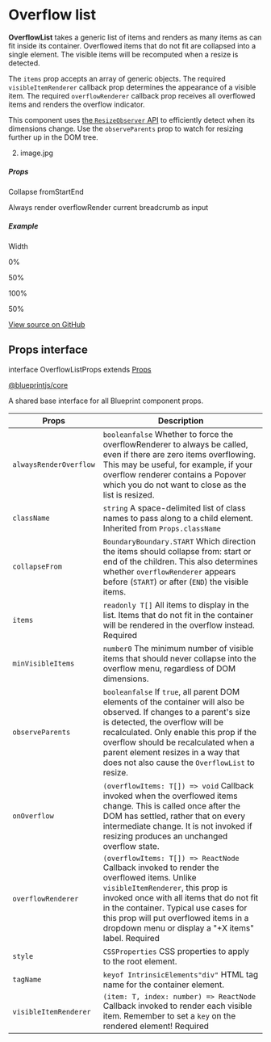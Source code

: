 # Overflow list

**OverflowList** takes a generic list of items and renders as many items as can fit inside its container. Overflowed
items that do not fit are collapsed into a single element. The visible items will be recomputed when a resize is
detected.

The `items` prop accepts an array of generic objects. The required `visibleItemRenderer` callback prop determines the
appearance of a visible item. The required `overflowRenderer` callback prop receives all overflowed items and renders
the overflow indicator.

This component uses [the `ResizeObserver` API](https://developer.mozilla.org/en-US/docs/Web/API/ResizeObserver) to efficiently detect when its dimensions change. Use
the `observeParents` prop to watch for resizing further up in the DOM tree.

2. image.jpg

##### Props

Collapse fromStartEnd

Always render overflowRender current breadcrumb as input

##### Example

Width

0%

50%

100%

50%

[View source on GitHub](https://github.com/palantir/blueprint/blob/develop/packages/docs-app/src/examples/core-examples/overflowListExample.tsx)

## Props interface

interface OverflowListProps extends [Props](#api/Props)

[@blueprintjs/core](https://github.com/palantir/blueprint/blob/d356c8eea/packages/core/src/components/overflow-list/overflowList.tsx#L25)

A shared base interface for all Blueprint component props.

| Props | Description |
| --- | --- |
| `alwaysRenderOverflow` | `booleanfalse` Whether to force the overflowRenderer to always be called, even if there are zero items overflowing. This may be useful, for example, if your overflow renderer contains a Popover which you do not want to close as the list is resized. |
| `className` | `string` A space-delimited list of class names to pass along to a child element.  Inherited from `Props.className` |
| `collapseFrom` | `BoundaryBoundary.START` Which direction the items should collapse from: start or end of the children. This also determines whether `overflowRenderer` appears before (`START`) or after (`END`) the visible items. |
| `items` | `readonly T[]` All items to display in the list. Items that do not fit in the container will be rendered in the overflow instead.  Required |
| `minVisibleItems` | `number0` The minimum number of visible items that should never collapse into the overflow menu, regardless of DOM dimensions. |
| `observeParents` | `booleanfalse` If `true`, all parent DOM elements of the container will also be observed. If changes to a parent's size is detected, the overflow will be recalculated.  Only enable this prop if the overflow should be recalculated when a parent element resizes in a way that does not also cause the `OverflowList` to resize. |
| `onOverflow` | `(overflowItems: T[]) => void` Callback invoked when the overflowed items change. This is called once after the DOM has settled, rather that on every intermediate change. It is not invoked if resizing produces an unchanged overflow state. |
| `overflowRenderer` | `(overflowItems: T[]) => ReactNode` Callback invoked to render the overflowed items. Unlike `visibleItemRenderer`, this prop is invoked once with all items that do not fit in the container.  Typical use cases for this prop will put overflowed items in a dropdown menu or display a "+X items" label.  Required |
| `style` | `CSSProperties` CSS properties to apply to the root element. |
| `tagName` | `keyof IntrinsicElements"div"` HTML tag name for the container element. |
| `visibleItemRenderer` | `(item: T, index: number) => ReactNode` Callback invoked to render each visible item. Remember to set a `key` on the rendered element!  Required |